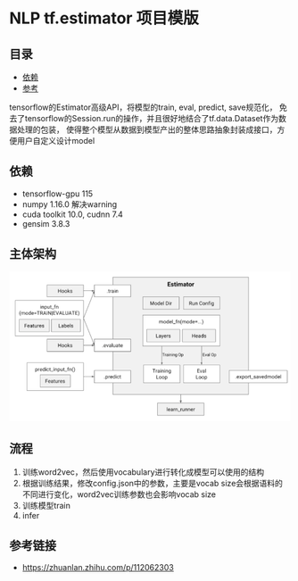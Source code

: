 # NLP tf.estimator 项目模版

## 目录
- [依赖](#依赖)
- [参考](#参考链接)

tensorflow的Estimator高级API，将模型的train, eval, predict, save规范化，
免去了tensorflow的Session.run的操作，并且很好地结合了tf.data.Dataset作为数据处理的包装，
使得整个模型从数据到模型产出的整体思路抽象封装成接口，方便用户自定义设计model

## 依赖
- tensorflow-gpu 115
- numpy 1.16.0 解决warning
- cuda toolkit 10.0, cudnn 7.4
- gensim 3.8.3

## 主体架构
![img.png](img.png)

## 流程

1. 训练word2vec，然后使用vocabulary进行转化成模型可以使用的结构
2. 根据训练结果，修改config.json中的参数，主要是vocab size会根据语料的不同进行变化，word2vec训练参数也会影响vocab size
3. 训练模型train
4. infer

## 参考链接
- https://zhuanlan.zhihu.com/p/112062303